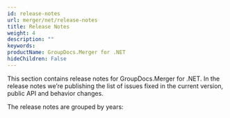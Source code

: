 ```yaml
---
id: release-notes
url: merger/net/release-notes
title: Release Notes
weight: 4
description: ""
keywords: 
productName: GroupDocs.Merger for .NET
hideChildren: False
---
```


This section contains release notes for GroupDocs.Merger for .NET. In the release notes we’re publishing the list of issues fixed in the current version, public API and behavior changes.

The release notes are grouped by years:
